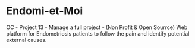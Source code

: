 # Endomi-et-Moi
OC - Project 13 - Manage a full project - (Non Profit &amp; Open Sourrce) Web platform for Endometriosis patients to follow the pain and identify potential external causes.

